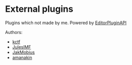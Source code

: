 # External plugins

Plugins which not made by me. Powered by [EditorPluginAPI](https://github.com/MIPTGroup/EditorPluginAPI)

Authors:
- [kctf](https://github.com/Magorx)
- [JulesIMF](https://github.com/JulesIMF)
- [JakMobius](https://github.com/JakMobius)
- [amanakin](https://github.com/amanakin)
